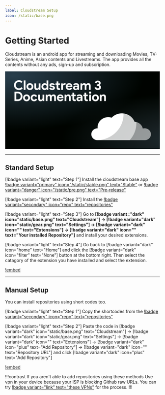 ```yaml
---
label: Cloudstream Setup
icon: /static/base.png
---
```

# Getting Started

Cloudstream is an android app for streaming and downloading Movies, TV-Series, Anime, Asian contents and Livestreams. The app provides all the contents without any ads, sign-up and subscription.

![](/static/cover.png)
___
## Standard Setup

[!badge variant="light" text="Step 1"] Install the cloudstream base app [!badge variant="primary" icon="/static/stable.png" text="Stable"](https://github.com/recloudstream/cloudstream/releases/latest) or [!badge variant="danger" icon="/static/pre.png" text="Pre-release"](https://github.com/recloudstream/cloudstream/releases/pre-release)

[!badge variant="light" text="Step 2"] Install the [!badge variant="secondary" icon="repo" text="repositories"](Repositories.md)

[!badge variant="light" text="Step 3"] Go to **[!badge variant="dark" icon="static/base.png" text="Cloudstream"] → [!badge variant="dark" icon="static/gear.png" text="Settings"] → [!badge variant="dark" icon="" text="Extensions"] → [!badge variant="dark" icon="" text="Your installed Repository"]** and install your desired extensions.

[!badge variant="light" text="Step 4"] Go back to [!badge variant="dark" icon="home" text="Home"] and click the [!badge variant="dark" icon="filter" text="None"] button at the bottom right. Then select the catagory of the extension you have installed and select the extension.

[!embed](https://www.youtube.com/watch?v=B_WmCAUCy2c)
___
## Manual Setup

You can install repositories using short codes too.

[!badge variant="light" text="Step 1"] Copy the shortcodes from the [!badge variant="secondary" icon="repo" text="repositories"](Repositories.md)

[!badge variant="light" text="Step 2"] Paste the code in [!badge variant="dark" icon="static/base.png" text="Cloudstream"] → [!badge variant="dark" icon="static/gear.png" text="Settings"] → [!badge variant="dark" icon="" text="Extensions"] → [!badge variant="dark" icon="plus" text="Add Repository"] → [!badge variant="dark" icon="" text="Repository URL"] and click [!badge variant="dark" icon="plus" text="Add Repository"]

[!embed](https://youtu.be/Wpq9MPajOVc)

!!!contrast If you aren't able to add repositories using these methods
Use vpn in your device because your ISP is blocking Github raw URLs. You can try [!badge variant="link" text="these VPNs"](/recapps.md/#external-media-player) for the process.
!!!
